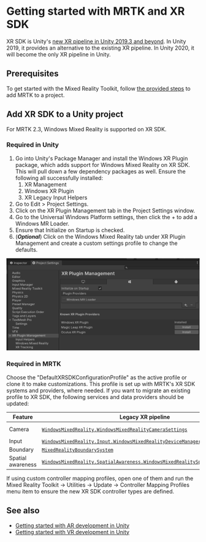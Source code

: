 # Getting started with MRTK and XR SDK

XR SDK is Unity's [new XR pipeline in Unity 2019.3 and beyond](https://blogs.unity3d.com/2020/01/24/unity-xr-platform-updates/). In Unity 2019, it provides an alternative to the existing XR pipeline. In Unity 2020, it will become the only XR pipeline in Unity.

## Prerequisites

To get started with the Mixed Reality Toolkit, follow [the provided steps](GettingStartedWithTheMRTK.md) to add MRTK to a project.

## Add XR SDK to a Unity project

For MRTK 2.3, Windows Mixed Reality is supported on XR SDK.

### Required in Unity

1. Go into Unity's Package Manager and install the Windows XR Plugin package, which adds support for Windows Mixed Reality on XR SDK. This will pull down a few dependency packages as well. Ensure the following all successfully installed:
   1. XR Management
   1. Windows XR Plugin
   1. XR Legacy Input Helpers
1. Go to Edit > Project Settings.
1. Click on the XR Plugin Management tab in the Project Settings window.
1. Go to the Universal Windows Platform settings, then click the + to add a Windows MR Loader.
1. Ensure that Initialize on Startup is checked.
1. (**_Optional_**) Click on the Windows Mixed Reality tab under XR Plugin Management and create a custom settings profile to change the defaults.

![Plugin management](Images/XRSDK/PluginManagement.png)

### Required in MRTK

Choose the "DefaultXRSDKConfigurationProfile" as the active profile or clone it to make customizations. This profile is set up with MRTK's XR SDK systems and providers, where needed. If you want to migrate an existing profile to XR SDK, the following services and data providers should be updated:

| Feature | Legacy XR pipeline | XR SDK |
|---------|--------------------|--------|
| Camera | [`WindowsMixedReality.WindowsMixedRealityCameraSettings`](xref:Microsoft.MixedReality.Toolkit.WindowsMixedReality.WindowsMixedRealityCameraSettings) | [`XRSDK.WindowsMixedReality.WindowsMixedRealityCameraSettings`](xref:Microsoft.MixedReality.Toolkit.XRSDK.WindowsMixedReality.WindowsMixedRealityCameraSettings) and [`GenericXRSDKCameraSettings`](xref:Microsoft.MixedReality.Toolkit.XRSDK.GenericXRSDKCameraSettings)|
| Input | [`WindowsMixedReality.Input.WindowsMixedRealityDeviceManager`](xref:Microsoft.MixedReality.Toolkit.WindowsMixedReality.Input.WindowsMixedRealityDeviceManager) | [`XRSDK.WindowsMixedReality.WindowsMixedRealityDeviceManager`](xref:Microsoft.MixedReality.Toolkit.XRSDK.WindowsMixedReality.WindowsMixedRealityDeviceManager) |
| Boundary | [`MixedRealityBoundarySystem`](xref:Microsoft.MixedReality.Toolkit.Boundary.MixedRealityBoundarySystem) | [`XRSDKBoundarySystem`](xref:Microsoft.MixedReality.Toolkit.XRSDK.XRSDKBoundarySystem) |
| Spatial awareness | [`WindowsMixedReality.SpatialAwareness.WindowsMixedRealitySpatialMeshObserver`](xref:Microsoft.MixedReality.Toolkit.WindowsMixedReality.SpatialAwareness.WindowsMixedRealitySpatialMeshObserver) | [`XRSDK.WindowsMixedReality.WindowsMixedRealitySpatialMeshObserver`](xref:Microsoft.MixedReality.Toolkit.XRSDK.WindowsMixedReality.WindowsMixedRealitySpatialMeshObserver) |

If using custom controller mapping profiles, open one of them and run the Mixed Reality Toolkit -> Utilities -> Update -> Controller Mapping Profiles menu item to ensure the new XR SDK controller types are defined.

## See also

* [Getting started with AR development in Unity](https://docs.unity3d.com/Manual/AROverview.html)
* [Getting started with VR development in Unity](https://docs.unity3d.com/Manual/VROverview.html)
